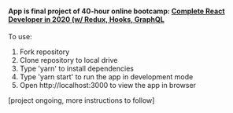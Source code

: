 #### App is final project of 40-hour online bootcamp: [Complete React Developer in 2020 (w/ Redux, Hooks, GraphQL](https://www.udemy.com/course/complete-react-developer-zero-to-mastery/)

To use:

1. Fork repository
2. Clone repository to local drive
3. Type 'yarn' to install dependencies
4. Type 'yarn start' to run the app in development mode
5. Open http://localhost:3000 to view the app in browser

[project ongoing, more instructions to follow]
